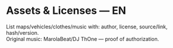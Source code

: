# Assets & Licenses — EN
List maps/vehicles/clothes/music with: author, license, source/link, hash/version.  
Original music: MarolaBeat/DJ ThOne — proof of authorization.
